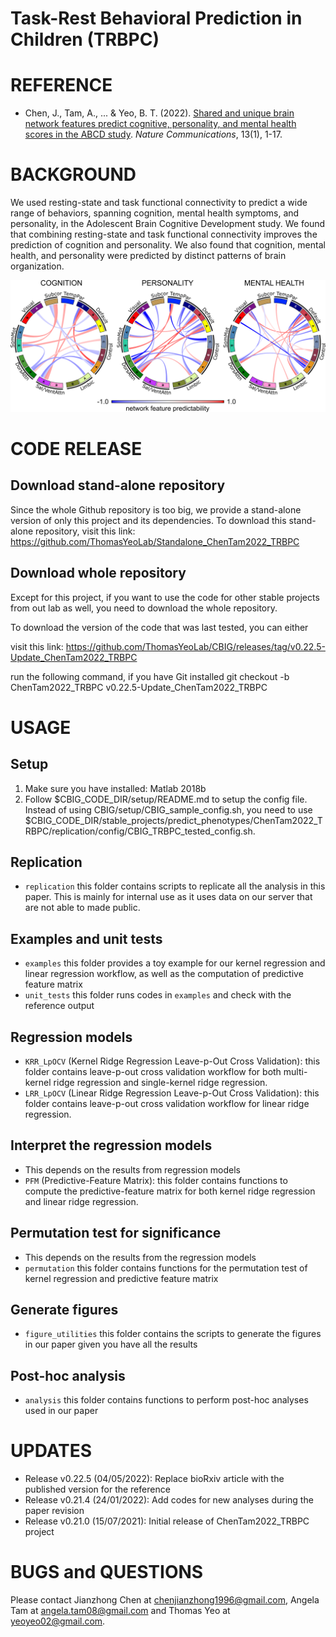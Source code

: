 # Task-Rest Behavioral Prediction in Children (TRBPC)
# REFERENCE
* Chen, J., Tam, A., ... & Yeo, B. T. (2022). [Shared and unique brain network features predict cognitive, personality, and mental health scores in the ABCD study](https://www.nature.com/articles/s41467-022-29766-8). *Nature Communications*, 13(1), 1-17.

# BACKGROUND
We used resting-state and task functional connectivity to predict a wide range of behaviors, spanning cognition, mental health symptoms, and personality, in the Adolescent Brain Cognitive Development study. We found that combining resting-state and task functional connectivity improves the prediction of cognition and personality. We also found that cognition, mental health, and personality were predicted by distinct patterns of brain organization.


![network features](readme_figures/network_features.png)
# CODE RELEASE
## Download stand-alone repository
Since the whole Github repository is too big, we provide a stand-alone version of only this project and its dependencies. To download this stand-alone repository, visit this link: https://github.com/ThomasYeoLab/Standalone_ChenTam2022_TRBPC

## Download whole repository
Except for this project, if you want to use the code for other stable projects from out lab as well, you need to download the whole repository.

To download the version of the code that was last tested, you can either

visit this link: https://github.com/ThomasYeoLab/CBIG/releases/tag/v0.22.5-Update_ChenTam2022_TRBPC

run the following command, if you have Git installed
git checkout -b ChenTam2022_TRBPC v0.22.5-Update_ChenTam2022_TRBPC

# USAGE
## Setup
1. Make sure you have installed: Matlab 2018b
2. Follow $CBIG_CODE_DIR/setup/README.md to setup the config file. Instead of using CBIG/setup/CBIG_sample_config.sh, you need to use $CBIG_CODE_DIR/stable_projects/predict_phenotypes/ChenTam2022_TRBPC/replication/config/CBIG_TRBPC_tested_config.sh.

## Replication
* `replication` this folder contains scripts to replicate all the analysis in this paper. This is mainly for internal use as it uses data on our server that are not able to made public.

## Examples and unit tests
* `examples` this folder provides a toy example for our kernel regression and linear regression workflow, as well as the computation of predictive feature matrix
* `unit_tests` this folder runs codes in `examples` and check with the reference output

## Regression models
* `KRR_LpOCV` (Kernel Ridge Regression Leave-p-Out Cross Validation): this folder contains leave-p-out cross validation workflow for both multi-kernel ridge regression and single-kernel ridge regression.
* `LRR_LpOCV` (Linear Ridge Regression Leave-p-Out Cross Validation): this folder contains leave-p-out cross validation workflow for linear ridge regression.
## Interpret the regression models
* This depends on the results from regression models
* `PFM` (Predictive-Feature Matrix): this folder contains functions to compute the predictive-feature matrix for both kernel ridge regression and linear ridge regression.
## Permutation test for significance
* This depends on the results from the regression models
* `permutation` this folder contains functions for the permutation test of kernel regression and predictive feature matrix
## Generate figures 
* `figure_utilities` this folder contains the scripts to generate the figures in our paper given you have all the results
## Post-hoc analysis
* `analysis` this folder contains functions to perform post-hoc analyses used in our paper



# UPDATES
* Release v0.22.5 (04/05/2022): Replace bioRxiv article with the published version for the reference
* Release v0.21.4 (24/01/2022): Add codes for new analyses during the paper revision
* Release v0.21.0 (15/07/2021): Initial release of ChenTam2022_TRBPC project

# BUGS and QUESTIONS
Please contact Jianzhong Chen at chenjianzhong1996@gmail.com, Angela Tam at angela.tam08@gmail.com and Thomas Yeo at yeoyeo02@gmail.com.
